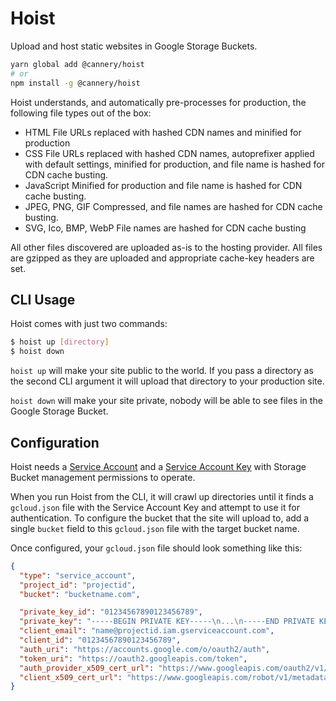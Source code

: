 # Hoist
Upload and host static websites in Google Storage Buckets.

```bash
yarn global add @cannery/hoist
# or
npm install -g @cannery/hoist
```

Hoist understands, and automatically pre-processes for production, the following file types out of the box:
 - HTML
   File URLs replaced with hashed CDN names and minified for production
 - CSS
   File URLs replaced with hashed CDN names, autoprefixer applied with default settings, minified for production, and file name is hashed for CDN cache busting.
 - JavaScript
   Minified for production and file name is hashed for CDN cache busting.
 - JPEG, PNG, GIF
   Compressed, and file names are hashed for CDN cache busting.
 - SVG, Ico, BMP, WebP
   File names are hashed for CDN cache busting

All other files discovered are uploaded as-is to the hosting provider. All files are gzipped as they are uploaded and appropriate cache-key headers are set. 

## CLI Usage
Hoist comes with just two commands:

```bash
$ hoist up [directory]
$ hoist down
```

`hoist up` will make your site public to the world. If you pass a directory as the second CLI argument it will upload that directory to your production site.

`hoist down` will make your site private, nobody will be able to see files in the Google Storage Bucket.

## Configuration
Hoist needs a [Service Account](https://cloud.google.com/iam/docs/creating-managing-service-accounts) and a [Service Account Key](https://cloud.google.com/iam/docs/creating-managing-service-account-keys) with Storage Bucket management permissions to operate.

When you run Hoist from the CLI, it will crawl up directories until it finds a `gcloud.json` file with the Service Account Key and attempt to use it for authentication. To configure the bucket that the site will upload to, add a single `bucket` field to this `gcloud.json` file with the target bucket name.

Once configured, your `gcloud.json` file should look something like this:

```json
{
  "type": "service_account",
  "project_id": "projectid",
  "bucket": "bucketname.com",

  "private_key_id": "01234567890123456789",
  "private_key": "-----BEGIN PRIVATE KEY-----\n...\n-----END PRIVATE KEY-----\n",
  "client_email": "name@projectid.iam.gserviceaccount.com",
  "client_id": "01234567890123456789",
  "auth_uri": "https://accounts.google.com/o/oauth2/auth",
  "token_uri": "https://oauth2.googleapis.com/token",
  "auth_provider_x509_cert_url": "https://www.googleapis.com/oauth2/v1/certs",
  "client_x509_cert_url": "https://www.googleapis.com/robot/v1/metadata/x509/name%40projectid.iam.gserviceaccount.com"
}
```